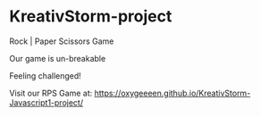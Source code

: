 # KreativStorm-project
Rock | Paper  Scissors Game

Our game is un-breakable

Feeling challenged!

Visit our RPS Game at: https://oxygeeeen.github.io/KreativStorm-Javascript1-project/
